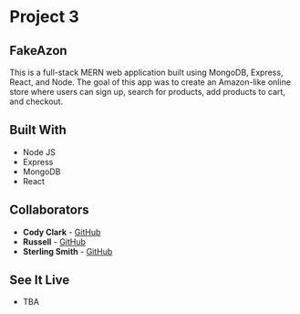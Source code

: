# Project 3

 ## FakeAzon
 
 This is a full-stack MERN web application built using MongoDB, Express, React, and Node.
 The goal of this app was to create an Amazon-like online store where users can sign up, search for products, add products to cart, and checkout.

 ## Built With
 * Node JS
 * Express
 * MongoDB
 * React

 ## Collaborators
* **Cody Clark** - [GitHub](https://github.com/codyclark2119)
* **Russell** - [GitHub](https://github.com/russellaott)
* **Sterling Smith** - [GitHub](https://github.com/arrowfoxie)

 ## See It Live
 * TBA

